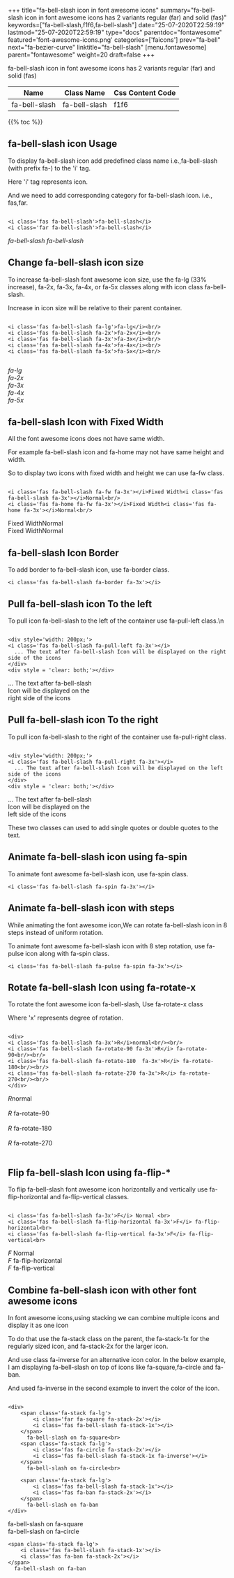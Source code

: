 +++
title="fa-bell-slash icon in font awesome icons"
summary="fa-bell-slash icon in font awesome icons has 2 variants regular (far) and solid (fas)"
keywords=["fa-bell-slash,f1f6,fa-bell-slash"]
date="25-07-2020T22:59:19"
lastmod="25-07-2020T22:59:19"
type="docs"
parentdoc="fontawesome"
featured='font-awesome-icons.png'
categories=['faicons']
prev="fa-bell"
next="fa-bezier-curve"
linktitle="fa-bell-slash"
[menu.fontawesome]
parent="fontawesome"
weight=20
draft=false
+++


fa-bell-slash icon in font awesome icons has 2 variants regular (far) and solid (fas)

<div class='table-responsive'><table class='table'><thead><tr><th>Name</th><th>Class Name</th><th>Css Content Code</th></tr></thead><tbody><tr><td>fa-bell-slash</td><td>fa-bell-slash</td><td>f1f6</td></tr></tbody></table></div>


{{% toc %}}


## fa-bell-slash icon Usage

To display fa-bell-slash icon add predefined class name i.e.,fa-bell-slash (with prefix fa-) to the 'i' tag.

Here 'i' tag represents icon.

And we need to add corresponding category for fa-bell-slash icon. i.e., fas,far.


```

<i class='fas fa-bell-slash'>fa-bell-slash</i>
<i class='far fa-bell-slash'>fa-bell-slash</i>
```

<i class='fas fa-bell-slash'>fa-bell-slash</i>
<i class='far fa-bell-slash'>fa-bell-slash</i>




## Change fa-bell-slash icon size
To increase fa-bell-slash font awesome icon size, use the fa-lg (33% increase), fa-2x, fa-3x, fa-4x, or fa-5x classes along with icon class fa-bell-slash.

Increase in icon size will be relative to their parent container. 

```

<i class='fas fa-bell-slash fa-lg'>fa-lg</i><br/>
<i class='fas fa-bell-slash fa-2x'>fa-2x</i><br/>
<i class='fas fa-bell-slash fa-3x'>fa-3x</i><br/>
<i class='fas fa-bell-slash fa-4x'>fa-4x</i><br/>
<i class='fas fa-bell-slash fa-5x'>fa-5x</i><br/>
            
```

<i class='fas fa-bell-slash fa-lg'>fa-lg</i><br/>
<i class='fas fa-bell-slash fa-2x'>fa-2x</i><br/>
<i class='fas fa-bell-slash fa-3x'>fa-3x</i><br/>
<i class='fas fa-bell-slash fa-4x'>fa-4x</i><br/>
<i class='fas fa-bell-slash fa-5x'>fa-5x</i><br/>
            



## fa-bell-slash Icon with Fixed Width 

All the font awesome icons does not have same width.

For example fa-bell-slash icon and fa-home may not have same height and width.

So to display two icons with fixed width and height we can use fa-fw class.


```

<i class='fas fa-bell-slash fa-fw fa-3x'></i>Fixed Width<i class='fas fa-bell-slash fa-3x'></i>Normal<br/>
<i class='fas fa-home fa-fw fa-3x'></i>Fixed Width<i class='fas fa-home fa-3x'></i>Normal<br/>
```

<i class='fas fa-bell-slash fa-fw fa-3x'></i>Fixed Width<i class='fas fa-bell-slash fa-3x'></i>Normal<br/>
<i class='fas fa-home fa-fw fa-3x'></i>Fixed Width<i class='fas fa-home fa-3x'></i>Normal<br/>



## fa-bell-slash Icon Border 

To add border to fa-bell-slash icon, use fa-border class.


```
<i class='fas fa-bell-slash fa-border fa-3x'></i>

```
<i class='fas fa-bell-slash fa-border fa-3x'></i>





## Pull fa-bell-slash icon To the left

To pull icon fa-bell-slash to the left of the container use fa-pull-left class.\n

```

<div style='width: 200px;'>
<i class='fas fa-bell-slash fa-pull-left fa-3x'></i>
  ... The text after fa-bell-slash Icon will be displayed on the right side of the icons
</div>
<div style = 'clear: both;'></div>
```

<div style='width: 200px;'>
<i class='fas fa-bell-slash fa-pull-left fa-3x'></i>
  ... The text after fa-bell-slash Icon will be displayed on the right side of the icons
</div>
<div style = 'clear: both;'></div>




## Pull fa-bell-slash icon To the right
To pull icon fa-bell-slash to the right of the container use fa-pull-right class.

```

<div style='width: 200px;'>
<i class='fas fa-bell-slash fa-pull-right fa-3x'></i>
  ... The text after fa-bell-slash Icon will be displayed on the left side of the icons
</div>
<div style = 'clear: both;'></div>
```

<div style='width: 200px;'>
<i class='fas fa-bell-slash fa-pull-right fa-3x'></i>
  ... The text after fa-bell-slash Icon will be displayed on the left side of the icons
</div>
<div style = 'clear: both;'></div>

These two classes can used to add single quotes or double quotes to the text.


## Animate fa-bell-slash icon using fa-spin
To animate font awesome fa-bell-slash icon, use fa-spin class.

```
<i class='fas fa-bell-slash fa-spin fa-3x'></i>
```
<i class='fas fa-bell-slash fa-spin fa-3x'></i>




## Animate fa-bell-slash icon with steps
While animating the font awesome icon,We can rotate fa-bell-slash icon in 8 steps instead of uniform rotation.

To animate font awesome fa-bell-slash icon with 8 step rotation, use fa-pulse icon along with fa-spin class.


```
<i class='fas fa-bell-slash fa-pulse fa-spin fa-3x'></i>

```
<i class='fas fa-bell-slash fa-pulse fa-spin fa-3x'></i>





## Rotate fa-bell-slash Icon using fa-rotate-x
To rotate the font awesome icon fa-bell-slash, Use fa-rotate-x class

Where 'x' represents degree of rotation.


```

<div>
<i class='fas fa-bell-slash fa-3x'>R</i>normal<br/><br/>
<i class='fas fa-bell-slash fa-rotate-90 fa-3x'>R</i> fa-rotate-90<br/><br/> 
<i class='fas fa-bell-slash fa-rotate-180  fa-3x'>R</i> fa-rotate-180<br/><br/> 
<i class='fas fa-bell-slash fa-rotate-270 fa-3x'>R</i> fa-rotate-270<br/><br/>
</div>
```

<div>
<i class='fas fa-bell-slash fa-3x'>R</i>normal<br/><br/>
<i class='fas fa-bell-slash fa-rotate-90 fa-3x'>R</i> fa-rotate-90<br/><br/> 
<i class='fas fa-bell-slash fa-rotate-180  fa-3x'>R</i> fa-rotate-180<br/><br/> 
<i class='fas fa-bell-slash fa-rotate-270 fa-3x'>R</i> fa-rotate-270<br/><br/>
</div>




## Flip fa-bell-slash Icon using fa-flip-*
To flip fa-bell-slash font awesome icon horizontally and vertically use fa-flip-horizontal and fa-flip-vertical classes. 

```

<i class='fas fa-bell-slash fa-3x'>F</i> Normal <br>
<i class='fas fa-bell-slash fa-flip-horizontal fa-3x'>F</i> fa-flip-horizontal<br>
<i class='fas fa-bell-slash fa-flip-vertical fa-3x'>F</i> fa-flip-vertical<br>
```

<i class='fas fa-bell-slash fa-3x'>F</i> Normal <br>
<i class='fas fa-bell-slash fa-flip-horizontal fa-3x'>F</i> fa-flip-horizontal<br>
<i class='fas fa-bell-slash fa-flip-vertical fa-3x'>F</i> fa-flip-vertical<br>




## Combine fa-bell-slash icon with other font awesome icons
In font awesome icons,using stacking we can combine multiple icons and display it as one icon 

To do that use the fa-stack class on the parent, the fa-stack-1x for the regularly sized icon, and fa-stack-2x for the larger icon.

And use class fa-inverse for an alternative icon color. 
In the below example, I am displaying fa-bell-slash on top of icons like fa-square,fa-circle and fa-ban.

And used fa-inverse in the second example to invert the color of the icon.

```

<div>
    <span class='fa-stack fa-lg'>
        <i class='far fa-square fa-stack-2x'></i>
        <i class='fas fa-bell-slash fa-stack-1x'></i>
    </span>
      fa-bell-slash on fa-square<br>
    <span class='fa-stack fa-lg'>
        <i class='fas fa-circle fa-stack-2x'></i>
        <i class='fas fa-bell-slash fa-stack-1x fa-inverse'></i>
    </span>
      fa-bell-slash on fa-circle<br>

    <span class='fa-stack fa-lg'>
        <i class='fas fa-bell-slash fa-stack-1x'></i>
        <i class='fas fa-ban fa-stack-2x'></i>
    </span>
      fa-bell-slash on fa-ban
</div>
```

<div>
    <span class='fa-stack fa-lg'>
        <i class='far fa-square fa-stack-2x'></i>
        <i class='fas fa-bell-slash fa-stack-1x'></i>
    </span>
      fa-bell-slash on fa-square<br>
    <span class='fa-stack fa-lg'>
        <i class='fas fa-circle fa-stack-2x'></i>
        <i class='fas fa-bell-slash fa-stack-1x fa-inverse'></i>
    </span>
      fa-bell-slash on fa-circle<br>

    <span class='fa-stack fa-lg'>
        <i class='fas fa-bell-slash fa-stack-1x'></i>
        <i class='fas fa-ban fa-stack-2x'></i>
    </span>
      fa-bell-slash on fa-ban
</div>






